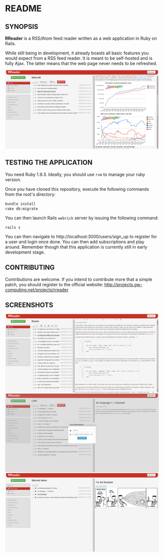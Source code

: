 # README

## SYNOPSIS

**RReader** is a RSS/Atom feed reader written as a web application in Ruby on
Rails.

While still being in development, it already boasts all basic features you would
expect from a RSS feed reader. It is meant to be self-hosted and is fully Ajax.
The latter means that the web page never needs to be refreshed.

![](screenshots/feed_view.png)

## TESTING THE APPLICATION

You need Ruby 1.9.3. Ideally, you should use `rvm` to manage your ruby version.

Once you have cloned this repository, execute the following commands from the
root's directory:

    bundle install
    rake db:migrate

You can then launch Rails `webrick` server by issuing the following command:

    rails s

You can then navigate to http://localhost:3000/users/sign\_up to register for a
user and login once done. You can then add subscriptions and play around.
Remember though that this application is currently still in early development
stage.

## CONTRIBUTING

Contributions are welcome. If you intend to contribute more that a simple patch,
you should register to the official website:
http://projects.gw-computing.net/projects/rreader

## SCREENSHOTS
![](screenshots/edit_feed_article.png)
![](screenshots/new_subscription.png)
![](screenshots/starred_items.png)


